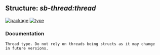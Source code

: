 ## Structure: ***sb-thread:thread***
[![package](https://img.shields.io/badge/Package-SB--THREAD-5f9ea0.svg?style=social&colorA=999999)](../) [![type](https://img.shields.io/badge/Type-Structure-5f9ea0.svg?style=social&colorA=999999)](../#structure) 
### Documentation
```
Thread type. Do not rely on threads being structs as it may change
in future versions.
```

